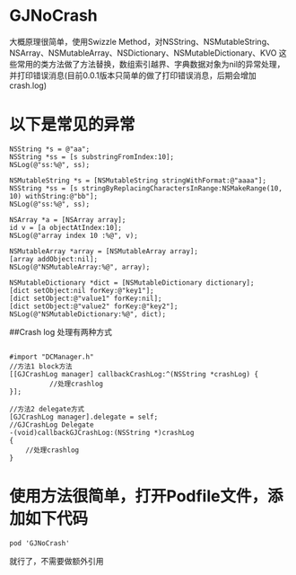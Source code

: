 # GJNoCrash
大概原理很简单，使用Swizzle Method，对NSString、NSMutableString、NSArray、NSMutableArray、NSDictionary、NSMutableDictionary、KVO
这些常用的类方法做了方法替换，数组索引越界、字典数据对象为nil的异常处理，并打印错误消息(目前0.0.1版本只简单的做了打印错误消息，后期会增加crash.log)

# 以下是常见的异常
```objc
NSString *s = @"aa";
NSString *ss = [s substringFromIndex:10];
NSLog(@"ss:%@", ss);
        
NSMutableString *s = [NSMutableString stringWithFormat:@"aaaa"];
NSString *ss = [s stringByReplacingCharactersInRange:NSMakeRange(10, 10) withString:@"bb"];
NSLog(@"ss:%@", ss);
        
NSArray *a = [NSArray array];
id v = [a objectAtIndex:10];
NSLog(@"array index 10 :%@", v);
        
NSMutableArray *array = [NSMutableArray array];
[array addObject:nil];
NSLog(@"NSMutableArray:%@", array);
        
NSMutableDictionary *dict = [NSMutableDictionary dictionary];
[dict setObject:nil forKey:@"key1"];
[dict setObject:@"value1" forKey:nil];
[dict setObject:@"value2" forKey:@"key2"];
NSLog(@"NSMutableDictionary:%@", dict);
```

##Crash log 处理有两种方式
```objc

#import "DCManager.h"
//方法1 block方法
[[GJCrashLog manager] callbackCrashLog:^(NSString *crashLog) {
          //处理crashlog
}];

//方法2 delegate方式
[GJCrashLog manager].delegate = self;
//GJCrashLog Delegate
-(void)callbackGJCrashLog:(NSString *)crashLog
{
    //处理crashlog
}
```

# 使用方法很简单，打开Podfile文件，添加如下代码
```
pod 'GJNoCrash'
```
就行了，不需要做额外引用
